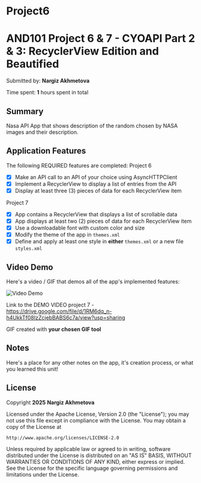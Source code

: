 # Project6

<!-- (This is a comment) INSTRUCTIONS: Go through this page and fill out any **bolded** entries with their correct values.-->

# AND101 Project 6 & 7 - CYOAPI Part 2 & 3: RecyclerView Edition and Beautified

Submitted by: **Nargiz Akhmetova**

Time spent: **1** hours spent in total

## Summary

Nasa API App that shows description of the random chosen by NASA images and their description. 

## Application Features

<!-- (This is a comment) Please be sure to change the [ ] to [x] for any features you completed.  If a feature is not checked [x], you might miss the points for that item! -->

The following REQUIRED features are completed:
Project 6
- [x] Make an API call to an API of your choice using AsyncHTTPClient
- [x] Implement a RecyclerView to display a list of entries from the API
- [x] Display at least three (3) pieces of data for each RecyclerView item

Project 7
- [x] App contains a RecyclerView that displays a list of scrollable data
- [x] App displays at least two (2) pieces of data for each RecyclerView item
- [x] Use a downloadable font with custom color and size
- [x] Modify the theme of the app in `themes.xml`
- [x] Define and apply at least one style in **either** `themes.xml` or a new file `styles.xml`

## Video Demo

Here's a video / GIF that demos all of the app's implemented features:

<img src='https://drive.google.com/uc?id=1KZFJAUo-ZQ3JVHX132FqDInvWg9CdJPI' title='Video Demo' width='' alt='Video Demo' />

Link to the DEMO VIDEO project 7 - https://drive.google.com/file/d/1RM6dq_n-h4UkkTf08IzZcjebBABS6c7a/view?usp=sharing

GIF created with **your chosen GIF tool**

<!-- Recommended tools:
- [Kap](https://getkap.co/) for macOS
- [ScreenToGif](https://www.screentogif.com/) for Windows
- [peek](https://github.com/phw/peek) for Linux. -->

## Notes

Here's a place for any other notes on the app, it's creation process, or what you learned this unit!

## License

Copyright **2025** **Nargiz Akhmetova**

Licensed under the Apache License, Version 2.0 (the "License");
you may not use this file except in compliance with the License.
You may obtain a copy of the License at

    http://www.apache.org/licenses/LICENSE-2.0

Unless required by applicable law or agreed to in writing, software
distributed under the License is distributed on an "AS IS" BASIS,
WITHOUT WARRANTIES OR CONDITIONS OF ANY KIND, either express or implied.
See the License for the specific language governing permissions and
limitations under the License.
